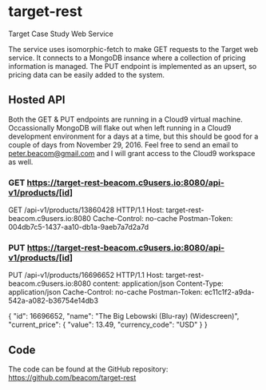 # target-rest
Target Case Study Web Service

The service uses isomorphic-fetch to make GET requests to the Target web service. It connects to a MongoDB insance where a collection of pricing information is managed. The PUT endpoint is implemented as an upsert, so pricing data can be easily added to the system.

## Hosted API

Both the GET & PUT endpoints are running in a Cloud9 virtual machine. Occassionally MongoDB will flake out when left running in a Cloud9 development environment for a days at a time, but this should be good for a couple of days from November 29, 2016. Feel free to send an email to peter.beacom@gmail.com and I will grant access to the Cloud9 workspace as well.

### GET  https://target-rest-beacom.c9users.io:8080/api-v1/products/[id]

GET /api-v1/products/13860428 HTTP/1.1
Host: target-rest-beacom.c9users.io:8080
Cache-Control: no-cache
Postman-Token: 004db7c5-1437-aa10-db1a-9aeb7a7d2a7d


### PUT  https://target-rest-beacom.c9users.io:8080/api-v1/products/[id]

PUT /api-v1/products/16696652 HTTP/1.1
Host: target-rest-beacom.c9users.io:8080
content: application/json
Content-Type: application/json
Cache-Control: no-cache
Postman-Token: ec11c1f2-a9da-542a-a082-b36754e14db3

{
	"id": 16696652,
	"name": "The Big Lebowski (Blu-ray) (Widescreen)",
	"current_price": {
		"value": 13.49,
		"currency_code": "USD"
	}
}

## Code

The code can be found at the GitHub repository: https://github.com/beacom/target-rest